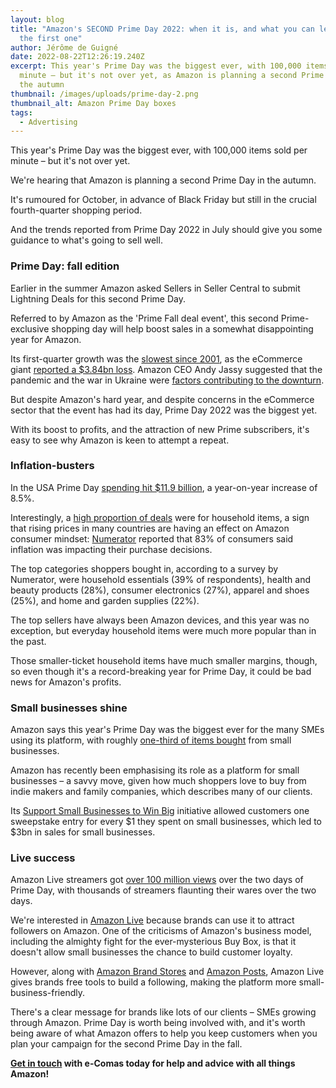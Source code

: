```yaml
---
layout: blog
title: "Amazon's SECOND Prime Day 2022: when it is, and what you can learn from
  the first one"
author: Jérôme de Guigné
date: 2022-08-22T12:26:19.240Z
excerpt: This year's Prime Day was the biggest ever, with 100,000 items sold per
  minute – but it's not over yet, as Amazon is planning a second Prime Day in
  the autumn
thumbnail: /images/uploads/prime-day-2.png
thumbnail_alt: Amazon Prime Day boxes
tags:
  - Advertising
---
```

<!--StartFragment-->

This year's Prime Day was the biggest ever, with 100,000 items sold per minute – but it's not over yet.

We're hearing that Amazon is planning a second Prime Day in the autumn.

It's rumoured for October, in advance of Black Friday but still in the crucial fourth-quarter shopping period.

And the trends reported from Prime Day 2022 in July should give you some guidance to what's going to sell well.

### Prime Day: fall edition

Earlier in the summer Amazon asked Sellers in Seller Central to submit Lightning Deals for this second Prime Day.

Referred to by Amazon as the 'Prime Fall deal event', this second Prime-exclusive shopping day will help boost sales in a somewhat disappointing year for Amazon.

Its first-quarter growth was the [slowest since 2001](https://www.cnbc.com/2022/04/28/amazon-amzn-q1-2022-earnings.html#:~:text=Revenue%20at%20Amazon%20increased%207,period%20of%20single-digit%20growth), as the eCommerce giant [reported a $3.84bn loss](https://techcrunch.com/2022/04/29/amazon-stock-plunges-to-two-year-low-following-first-quarter-loss/). Amazon CEO Andy Jassy suggested that the pandemic and the war in Ukraine were [factors contributing to the downturn](https://www.cnbc.com/2022/04/28/amazon-amzn-q1-2022-earnings.html#:~:text=Revenue%20at%20Amazon%20increased%207,period%20of%20single-digit%20growth).

But despite Amazon's hard year, and despite concerns in the eCommerce sector that the event has had its day, Prime Day 2022 was the biggest yet.

With its boost to profits, and the attraction of new Prime subscribers, it's easy to see why Amazon is keen to attempt a repeat.

### Inflation-busters

In the USA Prime Day [spending hit $11.9 billion](https://www.insiderintelligence.com/content/prime-day-2022-was-amazon-s-biggest-yet-consumers-jumped-on-discounts-everyday-items?utm_source=RBTN%20Weekender%207.24.22&utm_medium=Email&utm_campaign=RBTN&utm_term=RBTN&utm_content=RBTN%20Weekender%207.24.22), a year-on-year increase of 8.5%.

Interestingly, a [high proportion of deals](https://www.marketwatch.com/story/amazon-prime-day-in-one-chart-americans-stocked-up-on-electronics-household-essentials-amid-inflation-11657813783) were for household items, a sign that rising prices in many countries are having an effect on Amazon consumer mindset: [Numerator](https://www.numerator.com/prime-day) reported that 83% of consumers said inflation was impacting their purchase decisions.

The top categories shoppers bought in, according to a survey by Numerator, were household essentials (39% of respondents), health and beauty products (28%), consumer electronics (27%), apparel and shoes (25%), and home and garden supplies (22%).

The top sellers have always been Amazon devices, and this year was no exception, but everyday household items were much more popular than in the past.

Those smaller-ticket household items have much smaller margins, though, so even though it's a record-breaking year for Prime Day, it could be bad news for Amazon's profits.

### Small businesses shine

Amazon says this year's Prime Day was the biggest ever for the many SMEs using its platform, with roughly [one-third of items bought](https://www.insiderintelligence.com/content/prime-day-2022-was-amazon-s-biggest-yet-consumers-jumped-on-discounts-everyday-items?utm_source=RBTN%20Weekender%207.24.22&utm_medium=Email&utm_campaign=RBTN&utm_term=RBTN&utm_content=RBTN%20Weekender%207.24.22) from small businesses.

Amazon has recently been emphasising its role as a platform for small businesses – a savvy move, given how much shoppers love to buy from indie makers and family companies, which describes many of our clients.

Its [Support Small Businesses to Win Big](https://press.aboutamazon.com/news-releases/news-release-details/prime-day-2022-was-biggest-prime-day-event-ever/) initiative allowed customers one sweepstake entry for every $1 they spent on small businesses, which led to $3bn in sales for small businesses.

### Live success

Amazon Live streamers got [over 100 million views](https://press.aboutamazon.com/news-releases/news-release-details/prime-day-2022-was-biggest-prime-day-event-ever/) over the two days of Prime Day, with thousands of streamers flaunting their wares over the two days.

We're interested in [Amazon Live](https://e-comas.com/2022/03/22/start-building-your-livestream-following-today-our-5-steps-to-getting-started-on-amazon-live.html) because brands can use it to attract followers on Amazon. One of the criticisms of Amazon's business model, including the almighty fight for the ever-mysterious Buy Box, is that it doesn't allow small businesses the chance to build customer loyalty.

However, along with [Amazon Brand Stores](https://amazon-expert.medium.com/your-brands-shop-window-why-you-should-have-an-amazon-store-2fd41a61b7c2) and [Amazon Posts](https://e-comas.com/2021/12/13/social-media-on-amazon-why-you-should-try-posts-and-not-just-because-it-s-free.html), Amazon Live gives brands free tools to build a following, making the platform more small-business-friendly.

There's a clear message for brands like lots of our clients – SMEs growing through Amazon. Prime Day is worth being involved with, and it's worth being aware of what Amazon offers to help you keep customers when you plan your campaign for the second Prime Day in the fall.

**[Get in touch](http://e-comas.com/contact.html) with e-Comas today for help and advice with all things Amazon!**

<!--EndFragment-->